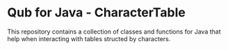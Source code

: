 # Qub for Java - CharacterTable

This repository contains a collection of classes and functions for Java that help when interacting with tables structed by characters.